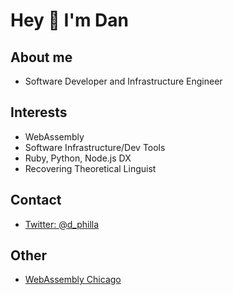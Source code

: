 # Hey 👋 I'm Dan
 
## About me

- Software Developer and Infrastructure Engineer

## Interests

- WebAssembly
- Software Infrastructure/Dev Tools
- Ruby, Python, Node.js DX
- Recovering Theoretical Linguist

## Contact

- [Twitter: @d_philla](http://twitter.com/d_philla)

## Other

- [WebAssembly Chicago](https://wasmchicago.org)


<!--
**dphilla/dphilla** is a ✨ _special_ ✨ repository because its `README.md` (this file) appears on your GitHub profile.

Here are some ideas to get you started:

- 🔭 I’m currently working on ...
- 🌱 I’m currently learning ...
- 👯 I’m looking to collaborate on ...
- 🤔 I’m looking for help with ...
- 💬 Ask me about ...
- 📫 How to reach me: ...
- 😄 Pronouns: ...
- ⚡ Fun fact: ...
-->
